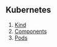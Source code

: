 ## Kubernetes
1. [Kind](Kubernetes/Kind)
2. [Components](Kubernetes/Components)
3. [Pods](Kubernetes/Pods)